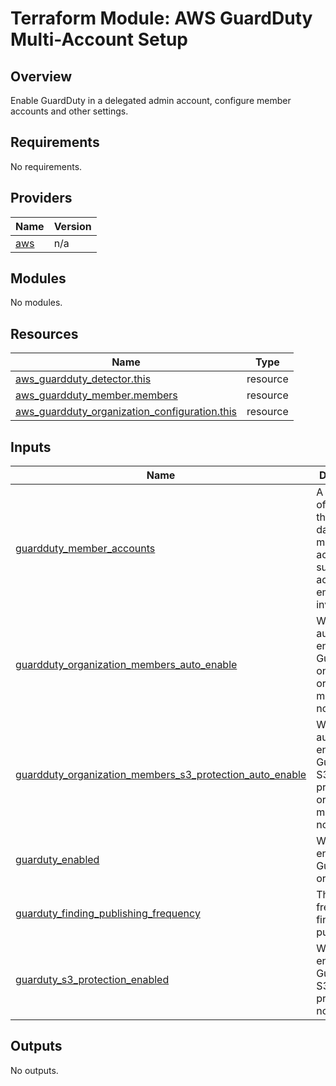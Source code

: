 # Terraform Module: AWS GuardDuty Multi-Account Setup

## Overview

Enable GuardDuty in a delegated admin account, configure member accounts and other settings.

<!-- BEGINNING OF PRE-COMMIT-TERRAFORM DOCS HOOK -->
## Requirements

No requirements.

## Providers

| Name | Version |
|------|---------|
| <a name="provider_aws"></a> [aws](#provider\_aws) | n/a |

## Modules

No modules.

## Resources

| Name | Type |
|------|------|
| [aws_guardduty_detector.this](https://registry.terraform.io/providers/hashicorp/aws/latest/docs/resources/guardduty_detector) | resource |
| [aws_guardduty_member.members](https://registry.terraform.io/providers/hashicorp/aws/latest/docs/resources/guardduty_member) | resource |
| [aws_guardduty_organization_configuration.this](https://registry.terraform.io/providers/hashicorp/aws/latest/docs/resources/guardduty_organization_configuration) | resource |

## Inputs

| Name | Description | Type | Default | Required |
|------|-------------|------|---------|:--------:|
| <a name="input_guardduty_member_accounts"></a> [guardduty\_member\_accounts](#input\_guardduty\_member\_accounts) | A collection of key-pairs that hold data about member accounts such as account\_id, email and invite. | `any` | `[]` | no |
| <a name="input_guardduty_organization_members_auto_enable"></a> [guardduty\_organization\_members\_auto\_enable](#input\_guardduty\_organization\_members\_auto\_enable) | Whether to automatically enable GuardDuty on organization members or not. | `bool` | `false` | no |
| <a name="input_guardduty_organization_members_s3_protection_auto_enable"></a> [guardduty\_organization\_members\_s3\_protection\_auto\_enable](#input\_guardduty\_organization\_members\_s3\_protection\_auto\_enable) | Whether to automatically enable GuardDuty S3 protection on organization members or not. | `bool` | `false` | no |
| <a name="input_guarduty_enabled"></a> [guarduty\_enabled](#input\_guarduty\_enabled) | Whether to enable GuardDuty or not. | `bool` | `true` | no |
| <a name="input_guarduty_finding_publishing_frequency"></a> [guarduty\_finding\_publishing\_frequency](#input\_guarduty\_finding\_publishing\_frequency) | The frequency of findings publishing. | `string` | `"SIX_HOURS"` | no |
| <a name="input_guarduty_s3_protection_enabled"></a> [guarduty\_s3\_protection\_enabled](#input\_guarduty\_s3\_protection\_enabled) | Whether to enable GuardDuty S3 protection or not. | `bool` | `true` | no |

## Outputs

No outputs.
<!-- END OF PRE-COMMIT-TERRAFORM DOCS HOOK -->